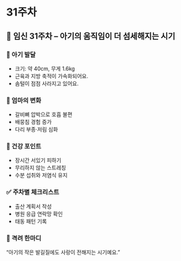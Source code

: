 # 31주차

## 🌸 임신 31주차 – 아기의 움직임이 더 섬세해지는 시기

### 🍼 아기 발달

- 크기: 약 40cm, 무게 1.6kg
- 근육과 지방 축적이 가속화되어요.
- 솜털이 점점 사라지고 있어요.

### 💛 엄마의 변화

- 갈비뼈 압박으로 호흡 불편
- 배뭉침 경험 증가
- 다리 부종·저림 심화

### 🍎 건강 포인트

- 장시간 서있기 피하기
- 무리하지 않는 스트레칭
- 수분 섭취와 저염식 유지

### ✅ 주차별 체크리스트

- 출산 계획서 작성
- 병원 응급 연락망 확인
- 태동 패턴 기록

### 🌿 격려 한마디

“아기의 작은 발길질에도 사랑이 전해지는 시기예요.”